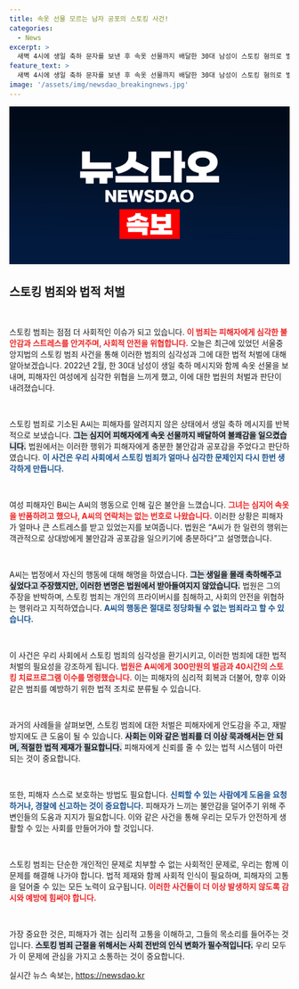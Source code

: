 ```yaml
---
title: 속옷 선물 모르는 남자 공포의 스토킹 사건!
categories:
  - News
excerpt: >
  새벽 4시에 생일 축하 문자를 보낸 후 속옷 선물까지 배달한 30대 남성이 스토킹 혐의로 벌금 300만원을 선고받았다. 법원은 그의 행동이 불안감을 조성했다고 지적하며, 스토킹 치료 프로그램 이수도 명령했다.
feature_text: >
  새벽 4시에 생일 축하 문자를 보낸 후 속옷 선물까지 배달한 30대 남성이 스토킹 혐의로 벌금 300만원을 선고받았다. 법원은 그의 행동이 불안감을 조성했다고 지적하며, 스토킹 치료 프로그램 이수도 명령했다.
image: '/assets/img/newsdao_breakingnews.jpg'
---
```


<p><img src="/assets/img/newsdao_breakingnews.jpg" alt="flaretime 속보" /></p>

<h2 data-ke-size="size26">스토킹 범죄와 법적 처벌</h2>

<p data-ke-size="size16">&nbsp;</p>

<p>스토킹 범죄는 점점 더 사회적인 이슈가 되고 있습니다. <b><span style="color: #ee2323;">이 범죄는 피해자에게 심각한 불안감과 스트레스를 안겨주며, 사회적 안전을 위협합니다.</span></b> 오늘은 최근에 있었던 서울중앙지법의 스토킹 범죄 사건을 통해 이러한 범죄의 심각성과 그에 대한 법적 처벌에 대해 알아보겠습니다. 2022년 2월, 한 30대 남성이 생일 축하 메시지와 함께 속옷 선물을 보내며, 피해자인 여성에게 심각한 위협을 느끼게 했고, 이에 대한 법원의 처벌과 판단이 내려졌습니다.</p>

<p data-ke-size="size16">&nbsp;</p>

<p>스토킹 범죄로 기소된 A씨는 피해자를 알려지지 않은 상태에서 생일 축하 메시지를 반복적으로 보냈습니다. <b><span style="background-color: #21538527;">그는 심지어 피해자에게 속옷 선물까지 배달하여 불쾌감을 일으켰습니다.</span></b> 법원에서는 이러한 행위가 피해자에게 충분한 불안감과 공포감을 주었다고 판단하였습니다. <b><span style="color: #1a5490;">이 사건은 우리 사회에서 스토킹 범죄가 얼마나 심각한 문제인지 다시 한번 생각하게 만듭니다.</span></b></p>

<p data-ke-size="size16">&nbsp;</p>

<p>여성 피해자인 B씨는 A씨의 행동으로 인해 깊은 불안을 느꼈습니다. <b><span style="color: #ee2323;">그녀는 심지어 속옷을 반품하려고 했으나, A씨의 연락처는 없는 번호로 나왔습니다.</span></b> 이러한 상황은 피해자가 얼마나 큰 스트레스를 받고 있었는지를 보여줍니다. 법원은 “A씨가 한 일련의 행위는 객관적으로 상대방에게 불안감과 공포감을 일으키기에 충분하다”고 설명했습니다.</p>

<p data-ke-size="size16">&nbsp;</p>

<p>A씨는 법정에서 자신의 행동에 대해 해명을 하였습니다. <b><span style="background-color: #21538527;">그는 생일을 몰래 축하해주고 싶었다고 주장했지만, 이러한 변명은 법원에서 받아들여지지 않았습니다.</span></b> 법원은 그의 주장을 반박하며, 스토킹 범죄는 개인의 프라이버시를 침해하고, 사회의 안전을 위협하는 행위라고 지적하였습니다. <b><span style="color: #1a5490;">A씨의 행동은 절대로 정당화될 수 없는 범죄라고 할 수 있습니다.</span></b></p>

<p data-ke-size="size16">&nbsp;</p>

<p>이 사건은 우리 사회에서 스토킹 범죄의 심각성을 환기시키고, 이러한 범죄에 대한 법적 처벌의 필요성을 강조하게 됩니다. <b><span style="color: #ee2323;">법원은 A씨에게 300만원의 벌금과 40시간의 스토킹 치료프로그램 이수를 명령했습니다.</span></b> 이는 피해자의 심리적 회복과 더불어, 향후 이와 같은 범죄를 예방하기 위한 법적 조치로 분류될 수 있습니다. </p>

<p data-ke-size="size16">&nbsp;</p>

<p>과거의 사례들을 살펴보면, 스토킹 범죄에 대한 처벌은 피해자에게 안도감을 주고, 재발 방지에도 큰 도움이 될 수 있습니다. <b><span style="background-color: #21538527;">사회는 이와 같은 범죄를 더 이상 묵과해서는 안 되며, 적절한 법적 제재가 필요합니다.</span></b> 피해자에게 신뢰를 줄 수 있는 법적 시스템이 마련되는 것이 중요합니다. </p>

<p data-ke-size="size16">&nbsp;</p>

<p>또한, 피해자 스스로 보호하는 방법도 필요합니다. <b><span style="color: #1a5490;">신뢰할 수 있는 사람에게 도움을 요청하거나, 경찰에 신고하는 것이 중요합니다.</span></b> 피해자가 느끼는 불안감을 덜어주기 위해 주변인들의 도움과 지지가 필요합니다. 이와 같은 사건을 통해 우리는 모두가 안전하게 생활할 수 있는 사회를 만들어가야 할 것입니다. </p>

<p data-ke-size="size16">&nbsp;</p>

<p>스토킹 범죄는 단순한 개인적인 문제로 치부할 수 없는 사회적인 문제로, 우리는 함께 이 문제를 해결해 나가야 합니다. 법적 제재와 함께 사회적 인식이 필요하며, 피해자의 고통을 덜어줄 수 있는 모든 노력이 요구됩니다. <b><span style="color: #ee2323;">이러한 사건들이 더 이상 발생하지 않도록 감시와 예방에 힘써야 합니다.</span></b> </p>

<p data-ke-size="size16">&nbsp;</p>

<p>가장 중요한 것은, 피해자가 겪는 심리적 고통을 이해하고, 그들의 목소리를 들어주는 것입니다. <b><span style="background-color: #21538527;">스토킹 범죄 근절을 위해서는 사회 전반의 인식 변화가 필수적입니다.</span></b> 우리 모두가 이 문제에 관심을 가지고 소통하는 것이 중요합니다.</p>
실시간 뉴스 속보는, <a href="https://newsdao.kr" rel="dofollow">https://newsdao.kr</a>


